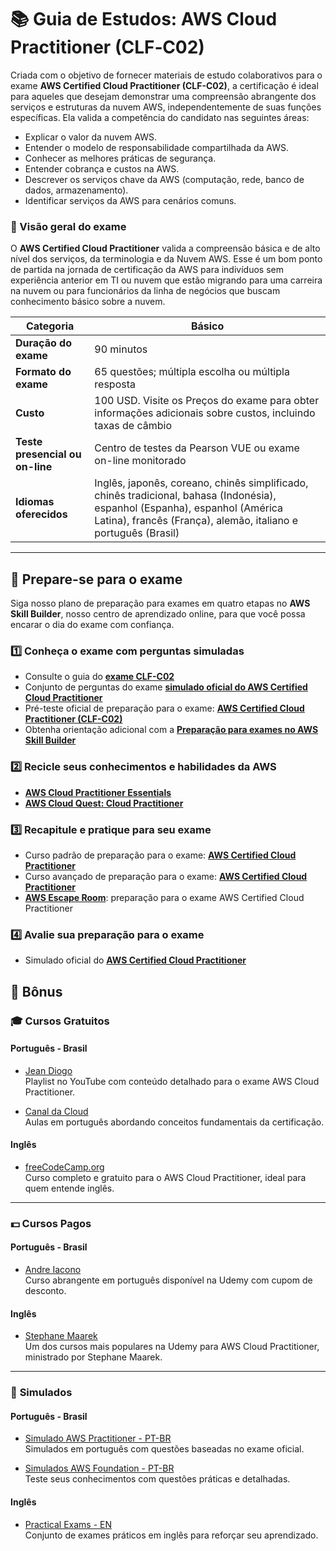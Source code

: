 # 📚 Guia de Estudos: AWS Cloud Practitioner (CLF‐C02)

Criada com o objetivo de fornecer materiais de estudo colaborativos para o exame **AWS Certified Cloud Practitioner (CLF-C02)**, a certificação é ideal para aqueles que desejam demonstrar uma compreensão abrangente dos serviços e estruturas da nuvem AWS, independentemente de suas funções específicas. Ela valida a competência do candidato nas seguintes áreas:

- Explicar o valor da nuvem AWS.
- Entender o modelo de responsabilidade compartilhada da AWS.
- Conhecer as melhores práticas de segurança.
- Entender cobrança e custos na AWS.
- Descrever os serviços chave da AWS (computação, rede, banco de dados, armazenamento).
- Identificar serviços da AWS para cenários comuns.

### 📝 Visão geral do exame

O **AWS Certified Cloud Practitioner** valida a compreensão básica e de alto nível dos serviços, da terminologia e da Nuvem AWS. Esse é um bom ponto de partida na jornada de certificação da AWS para indivíduos sem experiência anterior em TI ou nuvem que estão migrando para uma carreira na nuvem ou para funcionários da linha de negócios que buscam conhecimento básico sobre a nuvem.

| **Categoria**              | Básico                        |
|----------------------------|-------------------------------|
| **Duração do exame**        | 90 minutos                    |
| **Formato do exame**        | 65 questões; múltipla escolha ou múltipla resposta |
| **Custo**                   | 100 USD. Visite os Preços do exame para obter informações adicionais sobre custos, incluindo taxas de câmbio |
| **Teste presencial ou on-line** | Centro de testes da Pearson VUE ou exame on-line monitorado |
| **Idiomas oferecidos**      | Inglês, japonês, coreano, chinês simplificado, chinês tradicional, bahasa (Indonésia), espanhol (Espanha), espanhol (América Latina), francês (França), alemão, italiano e português (Brasil) |

---

## 🎯 Prepare-se para o exame

Siga nosso plano de preparação para exames em quatro etapas no **AWS Skill Builder**, nosso centro de aprendizado online, para que você possa encarar o dia do exame com confiança.

### 1️⃣ Conheça o exame com perguntas simuladas
- Consulte o guia do [**exame CLF-C02**](https://aws.amazon.com/certification/certified-cloud-practitioner/)
- Conjunto de perguntas do exame [**simulado oficial do AWS Certified Cloud Practitioner**](https://explore.skillbuilder.aws/learn/courses/16805/aws-certified-cloud-practitioner-perguntas-de-pratica-oficiais-clf-portugues-brasil-aws-certified-cloud-practitioner-official-practice-question-set-clf-c02-portuguese-brazil)
- Pré-teste oficial de preparação para o exame: [**AWS Certified Cloud Practitioner (CLF-C02)**](https://explore.skillbuilder.aws/learn/courses/18542/simulado-oficial-de-recursos-para-exames-aws-certified-cloud-practitioner-clf-c02-portugues-brasil-exam-prep-official-pretest-aws-certified-cloud-practitioner-clf-c02-portuguese-brazil)
- Obtenha orientação adicional com a [**Preparação para exames no AWS Skill Builder**](https://explore.skillbuilder.aws/learn)

### 2️⃣ Recicle seus conhecimentos e habilidades da AWS
- [**AWS Cloud Practitioner Essentials**](https://explore.skillbuilder.aws/learn/courses/134/aws-cloud-practitioner-essentials)
- [**AWS Cloud Quest: Cloud Practitioner**](https://explore.skillbuilder.aws/learn/courses/11458/aws-cloud-quest-cloud-practitioner)

### 3️⃣ Recapitule e pratique para seu exame
- Curso padrão de preparação para o exame: [**AWS Certified Cloud Practitioner**](https://explore.skillbuilder.aws/learn/courses/18719/curso-padrao-de-preparacao-para-o-exame-aws-certified-cloud-practitioner-clf-c02-portugues-brasil-exam-prep-standard-course-aws-certified-cloud-practitioner-clf-c02-portuguese-brazil)
- Curso avançado de preparação para o exame: [**AWS Certified Cloud Practitioner**](https://explore.skillbuilder.aws/learn/courses/18594/curso-aprimorado-de-preparacao-para-o-exame-aws-certified-cloud-practitioner-clf-c02-portugues-brasil-exam-prep-enhanced-course-aws-certified-cloud-practitioner-clf-c02-portuguese-brazil)
- [**AWS Escape Room**](https://explore.skillbuilder.aws/learn/course/external/view/elearning/17373/aws-escape-room-for-exam-prep-aws-certified-cloud-practitioner-clf-c02): preparação para o exame AWS Certified Cloud Practitioner

### 4️⃣ Avalie sua preparação para o exame
- Simulado oficial do [**AWS Certified Cloud Practitioner**](https://explore.skillbuilder.aws/learn/courses/16951/aws-certified-cloud-practitioner-simulado-oficial-clf-c02-portugues-brasil-aws-certified-cloud-practitioner-official-practice-exam-clf-c02-portuguese-brazil)

## 🎉 **Bônus**

### 🎓 **Cursos Gratuitos**

#### **Português - Brasil**
- [Jean Diogo](https://www.youtube.com/watch?v=CqtC5_sMd90&list=PLK2b5y9F1DqaTWBrcxKMdwChTOAOBiksx&ab_channel=JeanDiogo)  
  Playlist no YouTube com conteúdo detalhado para o exame AWS Cloud Practitioner.

- [Canal da Cloud](https://www.youtube.com/watch?v=keHP-56Bifo&list=PLz3hnOImntAPoJZ2JAWtOzc34X1EI_ge7&ab_channel=CanaldaCloud)  
  Aulas em português abordando conceitos fundamentais da certificação.

#### **Inglês**
- [freeCodeCamp.org](https://www.youtube.com/watch?v=NhDYbskXRgc&t=1s&ab_channel=freeCodeCamp.org)  
  Curso completo e gratuito para o AWS Cloud Practitioner, ideal para quem entende inglês.

---

### 💵 **Cursos Pagos**

#### **Português - Brasil**
- [Andre Iacono](https://www.udemy.com/course/certificacao-amazon-aws-cloud-practitioner-clf-c02/?couponCode=MT24125)  
  Curso abrangente em português disponível na Udemy com cupom de desconto.

#### **Inglês**
- [Stephane Maarek](https://www.udemy.com/course/aws-certified-cloud-practitioner-new/?couponCode=MT24125)  
  Um dos cursos mais populares na Udemy para AWS Cloud Practitioner, ministrado por Stephane Maarek.

---

### 📝 **Simulados**

#### **Português - Brasil**
- [Simulado AWS Practitioner - PT-BR](https://www.udemy.com/course/aws-practitioner-em-portugues/?couponCode=MT24125)  
  Simulados em português com questões baseadas no exame oficial.

- [Simulados AWS Foundation - PT-BR](https://www.udemy.com/course/simulados-aws-cloud-practitioner-foundation-em-portugues/?couponCode=MT24125)  
  Teste seus conhecimentos com questões práticas e detalhadas.

#### **Inglês**
- [Practical Exams - EN](https://www.udemy.com/course/practice-exams-aws-certified-cloud-practitioner/?couponCode=MT24125)  
  Conjunto de exames práticos em inglês para reforçar seu aprendizado.
